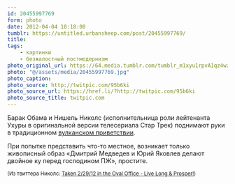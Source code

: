 ```yaml
---
id: 20455997769
form: photo
date: 2012-04-04 10:18:00
tumblr: https://untitled.urbansheep.com/post/20455997769/
title:
tags:
    - картинки
    - безжалостный постмодернизм
photo_original_url: https://64.media.tumblr.com/tumblr_m1xyu1rpvA1qz4wzio1_640.jpg
photo: "@/assets/media/20455997769.jpg"
photo_caption:
photo_source: http://twitpic.com/95b6ki
photo_source_url: https://href.li/?http://twitpic.com/95b6ki
photo_source_title: twitpic.com
---
```


<p>Барак Обама и Нишель Николс (исполнительница роли лейтенанта Ухуры в оригинальной версии телесериала Стар Трек) поднимают руки в традиционном <a href="http://en.wikipedia.org/wiki/Vulcan_salute">вулканском приветствии</a>.</p>

<p>При попытке представить что-то местное, возникает только живописный образ «Дмитрий Медведев и Юрий Яковлев делают двойное ку перед господином ПЖ», простите.</p>

<p><small>(Из твиттера Николс: <a href="http://twitpic.com/95b6ki">Taken 2/29/12 in the Oval Office - Live Long &amp; Prosper!</a>)</small></p>
